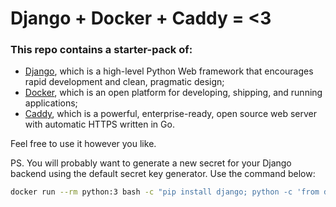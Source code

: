 # Django + Docker + Caddy = <3

### This repo contains a starter-pack of:

- [Django](https://www.djangoproject.com), which is a high-level Python Web framework that encourages rapid
  development and clean, pragmatic design;
- [Docker](https://www.docker.com), which is an open platform for developing, shipping, and running
  applications;
- [Caddy](https://caddyserver.com), which is a powerful, enterprise-ready, open source web server
  with automatic HTTPS written in Go.
  
Feel free to use it however you like.

PS. You will probably want to generate a new secret for your Django backend using the default secret key generator. Use the command below:
```bash
docker run --rm python:3 bash -c "pip install django; python -c 'from django.core.management.utils import get_random_secret_key; print(get_random_secret_key())'"
```
